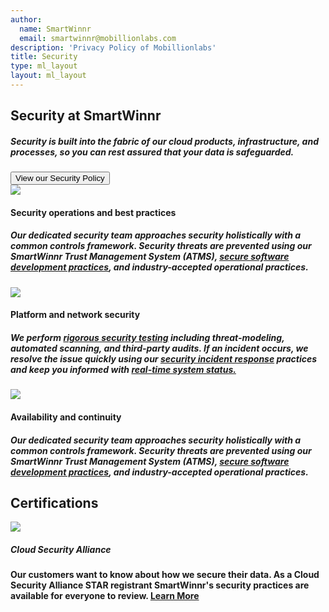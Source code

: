 ```yaml
---
author:
  name: SmartWinnr
  email: smartwinnr@mobillionlabs.com
description: 'Privacy Policy of Mobillionlabs'
title: Security
type: ml_layout
layout: ml_layout
---
```

<section class="">
  <div class="padding50 ml-pure-white-background ">
    <div class="row  ">
      <div class="col-lg-12 ml_div_contents_in_center text-center">
        <p>
          <h1 class="ml_text_bold">Security at SmartWinnr</h1>
        </p>
      </div>
      <div class="col-lg-12 ml_div_contents_in_center ml_line_height_2">
          <div class="col-lg-8 text-center">
           <p>
           <h5 class="ml_text_bold line-height1half">Security is built into the fabric of our cloud products, infrastructure, and processes, so you can rest assured that your data is safeguarded.</h5>
        </p>
          </div>     
      </div>
         <div class="col-lg-12 ml_div_contents_in_center text-center">
          <a href="/trust/security-policy"><button class="privacy-button">View our Security Policy</button></a>
          </div>     
      </div>
    </div>
  </div>
</section>

<section class="ml-pure-white-background padding50">
    <div class="row ml-padding-left5 ml-padding-bottom40">
    <div class="col-lg-4">
          <div class="">
            <div class="card-content">
              <article class="article">
                <img src="https://smartwinnr-resources.s3-eu-west-1.amazonaws.com/app+icons/shield-check.png" class="privacy-icons">
                <p><h4 class="ml_text_bold">Security operations and best practices </h4></p>
                 <h5 class="line-height1half">
                     Our dedicated security team approaches security holistically with a common controls framework. Security threats are prevented using our SmartWinnr Trust Management System (ATMS), <a href="/trust/security-in-software-development" class="ml_custom_link">secure software development practices</a>, and industry-accepted operational practices.
                 </h5>
              </article>           
            </div>      
      </div>
      </div>
         <div class="col-lg-4">
          <div class="">
            <div class="card-content">
              <article class="article">
                <img src="https://smartwinnr-resources.s3-eu-west-1.amazonaws.com/app+icons/network-lock.png" class="privacy-icons">
                <p><h4 class="ml_text_bold">Platform and network security </h4></p>
                 <h5 class="line-height1half ml-margin-top20">
                    We perform <a href="/trust/security-testing" class="ml_custom_link">rigorous security testing</a> including threat-modeling, automated scanning, and third-party audits. If an incident occurs, we resolve the issue quickly using our <a href="/trust/security-incident-management" class="ml_custom_link">security incident response</a> practices and keep you informed with <a href="https://status.smartwinnr.com/" class="ml_custom_link" target="_blank">real-time system status.</a>
                 </h5>
              </article>           
            </div> 
            </div>     
      </div>
           <div class="col-lg-4">
          <div class="">
            <div class="card-content">
              <article class="article">
                <img src="https://smartwinnr-resources.s3-eu-west-1.amazonaws.com/app+icons/snow2.png" class="privacy-icons">
                <p><h4 class="ml_text_bold">Availability and continuity</h4></p>
                 <h5 class="line-height1half ml-margin-top20">
                     Our dedicated security team approaches security holistically with a common controls framework. Security threats are prevented using our SmartWinnr Trust Management System (ATMS), <a href="/trust/security-in-software-development" class="ml_custom_link">secure software development practices</a>, and industry-accepted operational practices.
                 </h5>
              </article>           
            </div> 
            </div>     
      </div>
      </div>
    </div>
</section>

<section class="ml-pure-white-background ml-padding-left-right50">
<h2 class="text-center ml-padding-bottom20 ml_text_bold">Certifications</h2>
    <div class="row ml-padding-left5 ml-padding-bottom40">
    <div class="col-lg-4">
            <div class="card-content">
                 <a href="https://cloudsecurityalliance.org/star/registry/mobillionlabs-inc" target="_blank"><img src="/images/csl-logo.png" class="ml-csl-logo"></a>                               
           </div>   
           <h5 class="text-center ml_text_bold pull-right ml-margin-right40">Cloud Security Alliance</h5>    
      </div>
       <div class="col-lg-8">
       <h4>Our customers want to know about how we secure their data. As a Cloud Security Alliance STAR registrant SmartWinnr's security practices are available for everyone to review. <a href="https://cloudsecurityalliance.org/star/registry/mobillionlabs-inc" target="_blank" class="ml_custom_link">Learn More</a></h4>
       </div>
      </div>
      </div>
    </div>
</section>